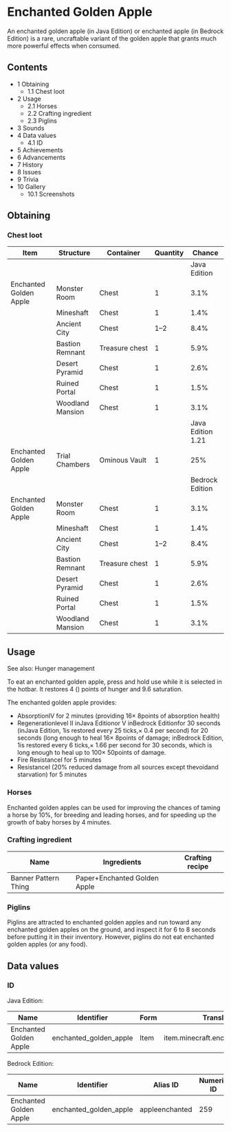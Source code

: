 # Enchanted Golden Apple
An enchanted golden apple (in Java Edition) or enchanted apple (in Bedrock Edition) is a rare, uncraftable variant of the golden apple that grants much more powerful effects when consumed.

## Contents
- 1 Obtaining
	- 1.1 Chest loot
- 2 Usage
	- 2.1 Horses
	- 2.2 Crafting ingredient
	- 2.3 Piglins
- 3 Sounds
- 4 Data values
	- 4.1 ID
- 5 Achievements
- 6 Advancements
- 7 History
- 8 Issues
- 9 Trivia
- 10 Gallery
	- 10.1 Screenshots

## Obtaining
### Chest loot
| Item                   | Structure        | Container      | Quantity | Chance            |
|------------------------|------------------|----------------|----------|-------------------|
|                        |                  |                |          | Java Edition      |
| Enchanted Golden Apple | Monster Room     | Chest          | 1        | 3.1%              |
|                        | Mineshaft        | Chest          | 1        | 1.4%              |
|                        | Ancient City     | Chest          | 1–2      | 8.4%              |
|                        | Bastion Remnant  | Treasure chest | 1        | 5.9%              |
|                        | Desert Pyramid   | Chest          | 1        | 2.6%              |
|                        | Ruined Portal    | Chest          | 1        | 1.5%              |
|                        | Woodland Mansion | Chest          | 1        | 3.1%              |
|                        |                  |                |          | Java Edition 1.21 |
| Enchanted Golden Apple | Trial Chambers   | Ominous Vault  | 1        | 25%               |
|                        |                  |                |          | Bedrock Edition   |
| Enchanted Golden Apple | Monster Room     | Chest          | 1        | 3.1%              |
|                        | Mineshaft        | Chest          | 1        | 1.4%              |
|                        | Ancient City     | Chest          | 1–2      | 8.4%              |
|                        | Bastion Remnant  | Treasure chest | 1        | 5.9%              |
|                        | Desert Pyramid   | Chest          | 1        | 2.6%              |
|                        | Ruined Portal    | Chest          | 1        | 1.5%              |
|                        | Woodland Mansion | Chest          | 1        | 3.1%              |

## Usage
See also: Hunger management

To eat an enchanted golden apple, press and hold use while it is selected in the hotbar. It restores 4 () points of hunger and 9.6 saturation.

The enchanted golden apple provides: 

- AbsorptionIV for 2 minutes (providing 16× 8points of absorption health)
- Regenerationlevel II inJava Editionor V inBedrock Editionfor 30 seconds (inJava Edition, 1is restored every 25 ticks,× 0.4 per second) for 20 seconds (long enough to heal 16× 8points of damage; inBedrock Edition, 1is restored every 6 ticks,× 1.66 per second for 30 seconds, which is long enough to heal up to 100× 50points of damage.
- Fire ResistanceI for 5 minutes
- ResistanceI (20% reduced damage from all sources except thevoidand starvation) for 5 minutes

### Horses
Enchanted golden apples can be used for improving the chances of taming a horse by 10%, for breeding and leading horses, and for speeding up the growth of baby horses by 4 minutes.

### Crafting ingredient
| Name                 | Ingredients                  | Crafting recipe |
|----------------------|------------------------------|-----------------|
| Banner Pattern Thing | Paper+Enchanted Golden Apple |                 |

### Piglins
Piglins are attracted to enchanted golden apples and run toward any enchanted golden apples on the ground, and inspect it for 6 to 8 seconds before putting it in their inventory. However, piglins do not eat enchanted golden apples (or any food).

## Data values
### ID
Java Edition:

| Name                   | Identifier             | Form | Translation key                       |
|------------------------|------------------------|------|---------------------------------------|
| Enchanted Golden Apple | enchanted_golden_apple | Item | item.minecraft.enchanted_golden_apple |

Bedrock Edition:

| Name                   | Identifier             | Alias ID       | Numeric ID | Form | Translation key          |
|------------------------|------------------------|----------------|------------|------|--------------------------|
| Enchanted Golden Apple | enchanted_golden_apple | appleenchanted | 259        | Item | item.appleEnchanted.name |

